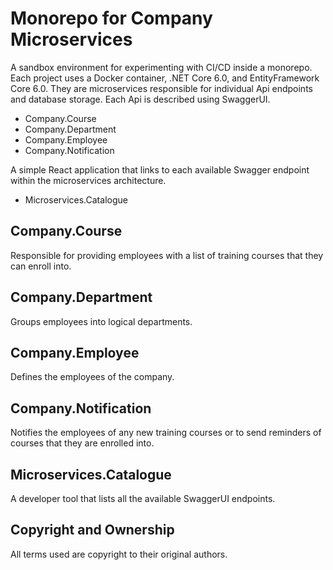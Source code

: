 # Monorepo for Company Microservices

A sandbox environment for experimenting with CI/CD inside a monorepo. Each project uses a Docker container, .NET Core 6.0, and EntityFramework Core 6.0. They are microservices responsible for individual Api endpoints and database storage. Each Api is described using SwaggerUI.

- Company.Course
- Company.Department
- Company.Employee
- Company.Notification

A simple React application that links to each available Swagger endpoint within the microservices architecture.

- Microservices.Catalogue

## Company.Course

Responsible for providing employees with a list of training courses that they can enroll into.

## Company.Department

Groups employees into logical departments.

## Company.Employee

Defines the employees of the company.

## Company.Notification

Notifies the employees of any new training courses or to send reminders of courses that they are enrolled into.

## Microservices.Catalogue

A developer tool that lists all the available SwaggerUI endpoints.

## Copyright and Ownership

All terms used are copyright to their original authors.
